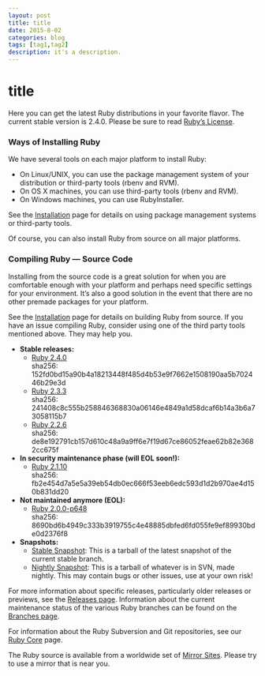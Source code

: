 ```yaml
---
layout: post
title: title
date: 2015-8-02
categories: blog
tags: [tag1,tag2]
description: it's a description.
---
```


# title
<div id="content">
    <p class="summary">Here you can get the latest Ruby distributions in your favorite flavor.
The current stable version is 2.4.0.
Please be sure to read <a href="/en/about/license.txt">Ruby’s License</a>.</p>

<h3>Ways of Installing Ruby</h3>

<p>We have several tools on each major platform to install Ruby:</p>

<ul>
  <li>On Linux/UNIX, you can use the package management system of your
distribution or third-party tools (rbenv and RVM).</li>
  <li>On OS X machines, you can use third-party tools (rbenv and RVM).</li>
  <li>On Windows machines, you can use RubyInstaller.</li>
</ul>

<p>See the <a href="/en/documentation/installation/">Installation</a> page for details on using
package management systems or third-party tools.</p>

<p>Of course, you can also install Ruby from source on all major platforms.</p>

<h3>Compiling Ruby — Source Code</h3>

<p>Installing from the source code is a great solution for when you are
comfortable enough with your platform and perhaps need specific settings
for your environment. It’s also a good solution in the event that there
are no other premade packages for your platform.</p>

<p>See the <a href="/en/documentation/installation/">Installation</a> page for details on building
Ruby from source. If you have an issue compiling Ruby, consider using
one of the third party tools mentioned above. They may help you.</p>

<ul>
  <li><strong>Stable releases:</strong>
    <ul>
      <li><a href="https://cache.ruby-lang.org/pub/ruby/2.4/ruby-2.4.0.tar.gz">Ruby 2.4.0</a><br />
sha256: 152fd0bd15a90b4a18213448f485d4b53e9f7662e1508190aa5b702446b29e3d</li>
      <li><a href="https://cache.ruby-lang.org/pub/ruby/2.3/ruby-2.3.3.tar.gz">Ruby 2.3.3</a><br />
sha256: 241408c8c555b258846368830a06146e4849a1d58dcaf6b14a3b6a73058115b7</li>
      <li><a href="https://cache.ruby-lang.org/pub/ruby/2.2/ruby-2.2.6.tar.gz">Ruby 2.2.6</a><br />
sha256: de8e192791cb157d610c48a9a9ff6e7f19d67ce86052feae62b82e3682cc675f</li>
    </ul>
  </li>
  <li><strong>In security maintenance phase (will EOL soon!):</strong>
    <ul>
      <li><a href="https://cache.ruby-lang.org/pub/ruby/2.1/ruby-2.1.10.tar.gz">Ruby 2.1.10</a><br />
sha256: fb2e454d7a5e5a39eb54db0ec666f53eeb6edc593d1d2b970ae4d150b831dd20</li>
    </ul>
  </li>
  <li><strong>Not maintained anymore (EOL):</strong>
    <ul>
      <li><a href="https://cache.ruby-lang.org/pub/ruby/2.0/ruby-2.0.0-p648.tar.gz">Ruby 2.0.0-p648</a><br />
sha256: 8690bd6b4949c333b3919755c4e48885dbfed6fd055fe9ef89930bde0d2376f8</li>
    </ul>
  </li>
  <li><strong>Snapshots:</strong>
    <ul>
      <li><a href="https://cache.ruby-lang.org/pub/ruby/stable-snapshot.tar.gz">Stable Snapshot</a>:
This is a tarball of the latest snapshot of the current stable branch.</li>
      <li><a href="https://cache.ruby-lang.org/pub/ruby/snapshot.tar.gz">Nightly Snapshot</a>:
This is a tarball of whatever is in SVN, made nightly.
This may contain bugs or other issues, use at your own risk!</li>
    </ul>
  </li>
</ul>

<p>For more information about specific releases, particularly older releases
or previews, see the <a href="/en/downloads/releases/">Releases page</a>.
Information about the current maintenance status of the various
Ruby branches can be found on the <a href="/en/downloads/branches/">Branches page</a>.</p>

<p>For information about the Ruby Subversion and Git repositories, see our
<a href="/en/community/ruby-core/">Ruby Core</a> page.</p>

<p>The Ruby source is available from a worldwide set of
<a href="/en/downloads/mirrors/">Mirror Sites</a>.
Please try to use a mirror that is near you.</p>


  </div>
</div>